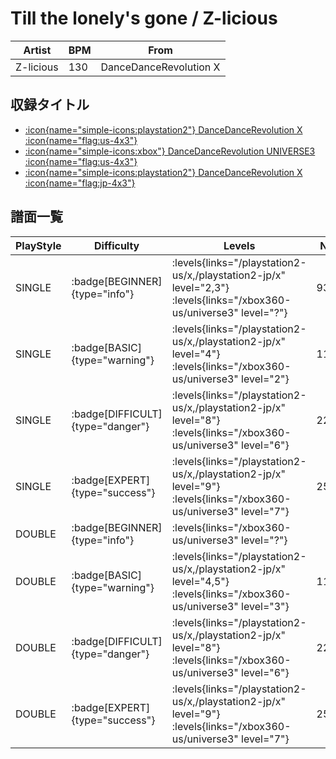 # Till the lonely's gone / Z-licious

|Artist|BPM|From|
|------|---|----|
|Z-licious|130|DanceDanceRevolution X|

## 収録タイトル

- [:icon{name="simple-icons:playstation2"} DanceDanceRevolution X :icon{name="flag:us-4x3"}](/playstation2-us/x)
- [:icon{name="simple-icons:xbox"} DanceDanceRevolution UNIVERSE3 :icon{name="flag:us-4x3"}](/xbox360-us/universe3)
- [:icon{name="simple-icons:playstation2"} DanceDanceRevolution X :icon{name="flag:jp-4x3"}](/playstation2-jp/x)

## 譜面一覧

|PlayStyle|Difficulty|Levels|Notes|Movie|
|---------|----------|------|-----|-----|
|SINGLE| :badge[BEGINNER]{type="info"}| :levels{links="/playstation2-us/x,/playstation2-jp/x" level="2,3"} :levels{links="/xbox360-us/universe3" level="?"}|93/0||
|SINGLE| :badge[BASIC]{type="warning"}| :levels{links="/playstation2-us/x,/playstation2-jp/x" level="4"} :levels{links="/xbox360-us/universe3" level="2"}|116/8||
|SINGLE| :badge[DIFFICULT]{type="danger"}| :levels{links="/playstation2-us/x,/playstation2-jp/x" level="8"} :levels{links="/xbox360-us/universe3" level="6"}|221/18||
|SINGLE| :badge[EXPERT]{type="success"}| :levels{links="/playstation2-us/x,/playstation2-jp/x" level="9"} :levels{links="/xbox360-us/universe3" level="7"}|254/12||
|DOUBLE| :badge[BEGINNER]{type="info"}| :levels{links="/xbox360-us/universe3" level="?"}|||
|DOUBLE| :badge[BASIC]{type="warning"}| :levels{links="/playstation2-us/x,/playstation2-jp/x" level="4,5"} :levels{links="/xbox360-us/universe3" level="3"}|116/8||
|DOUBLE| :badge[DIFFICULT]{type="danger"}| :levels{links="/playstation2-us/x,/playstation2-jp/x" level="8"} :levels{links="/xbox360-us/universe3" level="6"}|221/21||
|DOUBLE| :badge[EXPERT]{type="success"}| :levels{links="/playstation2-us/x,/playstation2-jp/x" level="9"} :levels{links="/xbox360-us/universe3" level="7"}|254/12||
